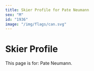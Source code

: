 ```yaml
---
title: Skier Profile for Pate Neumann
sex: "M"
id: "1936"
image: "/img/flags/can.svg" 
---
```


# Skier Profile

This page is for: Pate Neumann.
    